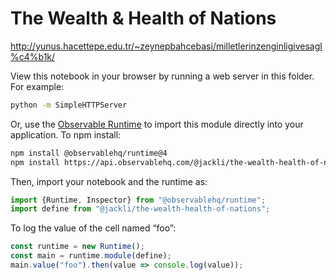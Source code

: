 # The Wealth & Health of Nations

http://yunus.hacettepe.edu.tr/~zeynepbahcebasi/milletlerinzenginligivesagl%c4%b1k/

View this notebook in your browser by running a web server in this folder. For
example:

~~~sh
python -m SimpleHTTPServer
~~~

Or, use the [Observable Runtime](https://github.com/observablehq/runtime) to
import this module directly into your application. To npm install:

~~~sh
npm install @observablehq/runtime@4
npm install https://api.observablehq.com/@jackli/the-wealth-health-of-nations.tgz?v=3
~~~

Then, import your notebook and the runtime as:

~~~js
import {Runtime, Inspector} from "@observablehq/runtime";
import define from "@jackli/the-wealth-health-of-nations";
~~~

To log the value of the cell named “foo”:

~~~js
const runtime = new Runtime();
const main = runtime.module(define);
main.value("foo").then(value => console.log(value));
~~~

